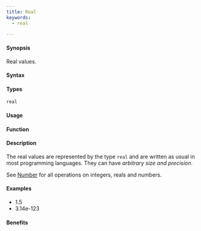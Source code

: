 ```yaml
---
title: Real
keywords:
  - real

---
```


#### Synopsis

Real values.

#### Syntax

#### Types

`real`

#### Usage

#### Function

#### Description

The real values are represented by the type `real` and are written as usual in most programming languages.
They can have _arbitrary size and precision_.

See [Number](/Rascal/Expressions/Values/Number) for all operations on integers, reals and numbers.

#### Examples

*  1.5
*  3.14e-123

#### Benefits


